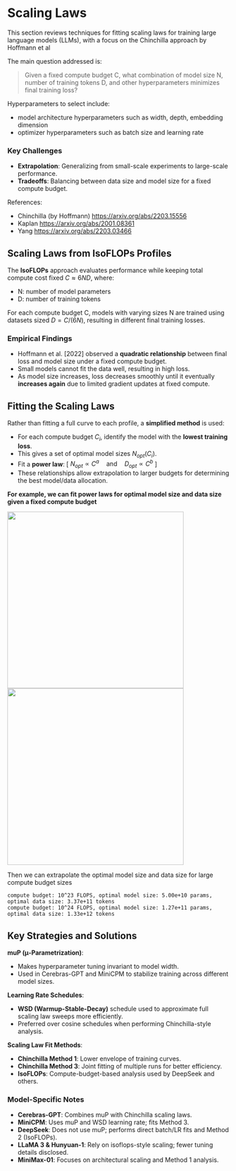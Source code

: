 # Scaling Laws

This section reviews techniques for fitting scaling laws for training large language models (LLMs), with a focus on the Chinchilla approach by Hoffmann et al

The main question addressed is:

> Given a fixed compute budget C, what combination of model size N, number of training tokens D, and other hyperparameters minimizes final training loss?

Hyperparameters to select include:
- model architecture hyperparameters such as width, depth, embedding dimension
- optimizer hyperparameters such as batch size and learning rate


### Key Challenges
- **Extrapolation**: Generalizing from small-scale experiments to large-scale performance.
- **Tradeoffs**: Balancing between data size and model size for a fixed compute budget.

References:
- Chinchilla (by Hoffmann) https://arxiv.org/abs/2203.15556
- Kaplan https://arxiv.org/abs/2001.08361
- Yang https://arxiv.org/abs/2203.03466


## Scaling Laws from IsoFLOPs Profiles

The **IsoFLOPs** approach evaluates performance while keeping total compute cost fixed $C \approx 6ND$, where:
- N: number of model parameters
- D: number of training tokens

For each compute budget C, models with varying sizes N are trained using datasets sized $D = C / (6N)$, resulting in different final training losses.

### Empirical Findings
- Hoffmann et al. [2022] observed a **quadratic relationship** between final loss and model size under a fixed compute budget.
- Small models cannot fit the data well, resulting in high loss.
- As model size increases, loss decreases smoothly until it eventually **increases again** due to limited gradient updates at fixed compute.


## Fitting the Scaling Laws

Rather than fitting a full curve to each profile, a **simplified method** is used:
- For each compute budget $C_i$, identify the model with the **lowest training loss**.
- This gives a set of optimal model sizes $N_{opt}(C_i)$.
- Fit a **power law**: 
  \[
  $N_{opt} \propto C^a \quad \text{and} \quad D_{opt} \propto C^b$
  \]
- These relationships allow extrapolation to larger budgets for determining the best model/data allocation.

**For example, we can fit power laws for optimal model size and data size given a fixed compute budget** 

<img width="400" src="https://github.com/user-attachments/assets/2157bcb0-44bb-4a8e-afa7-1c233bdcc022" />
<img width="400" src="https://github.com/user-attachments/assets/3a704ca1-34db-41d7-98d9-ebd850ce47d2" />

Then we can extrapolate the optimal model size and data size for large compute budget sizes
```
compute budget: 10^23 FLOPS, optimal model size: 5.00e+10 params, optimal data size: 3.37e+11 tokens
compute budget: 10^24 FLOPS, optimal model size: 1.27e+11 params, optimal data size: 1.33e+12 tokens
```

## Key Strategies and Solutions
**muP (μ-Parametrization)**: 
- Makes hyperparameter tuning invariant to model width.
- Used in Cerebras-GPT and MiniCPM to stabilize training across different model sizes.

**Learning Rate Schedules**:
- **WSD (Warmup-Stable-Decay)** schedule used to approximate full scaling law sweeps more efficiently.
- Preferred over cosine schedules when performing Chinchilla-style analysis.

**Scaling Law Fit Methods**:
- **Chinchilla Method 1**: Lower envelope of training curves.
- **Chinchilla Method 3**: Joint fitting of multiple runs for better efficiency.
- **IsoFLOPs**: Compute-budget-based analysis used by DeepSeek and others.

### Model-Specific Notes
- **Cerebras-GPT**: Combines muP with Chinchilla scaling laws.
- **MiniCPM**: Uses muP and WSD learning rate; fits Method 3.
- **DeepSeek**: Does not use muP; performs direct batch/LR fits and Method 2 (IsoFLOPs).
- **LLaMA 3 & Hunyuan-1**: Rely on isoflops-style scaling; fewer tuning details disclosed.
- **MiniMax-01**: Focuses on architectural scaling and Method 1 analysis.
